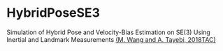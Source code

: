 # HybridPoseSE3

Simulation of Hybrid Pose and Velocity-Bias Estimation on SE(3) Using Inertial and Landmark Measurements [(M. Wang and A. Tayebi, 2018TAC)](http://doi.org/10.1109/TAC.2018.2879766)
